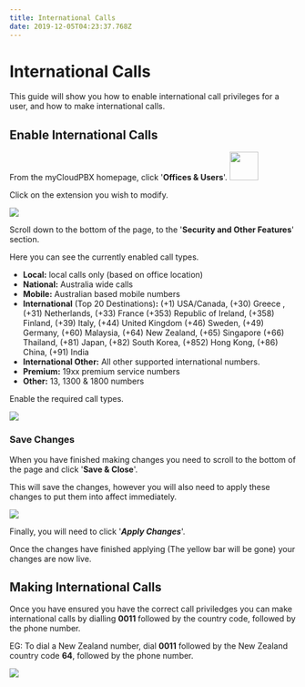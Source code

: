 ```yaml
---
title: International Calls
date: 2019-12-05T04:23:37.768Z
---
```

# International Calls

This guide will show you how to enable international call privileges for a user, and how to make international calls.

## Enable International Calls

From the myCloudPBX homepage, click '**Offices & Users**'. <img style="width: 50px; height: auto;" src="/images/offices_and_users1.png"> 

Click on the extension you wish to modify.

![](/images/offices_and_users4.png)

Scroll down to the bottom of the page, to the '**Security and Other Features**' section.

Here you can see the currently enabled call types.

* **Local:** local calls only (based on office location)
* **National:** Australia wide calls
* **Mobile:** Australian based mobile numbers
* **International** (Top 20 Destinations)**:**
  (+1) USA/Canada, (+30) Greece , (+31) Netherlands, (+33) France
  (+353) Republic of Ireland, (+358) Finland, (+39) Italy, (+44) United Kingdom
  (+46) Sweden, (+49) Germany, (+60) Malaysia, (+64) New Zealand, (+65) Singapore
  (+66) Thailand, (+81) Japan, (+82) South Korea, (+852) Hong Kong, (+86) China, (+91) India
* **International Other:** All other supported international numbers.
* **Premium:** 19xx premium service numbers
* **Other:** 13, 1300 & 1800 numbers

Enable the required call types.

![](/images/security_priviledges.png)

### Save Changes

When you have finished making changes you need to scroll to the bottom of the page and click '**Save & Close**'.

This will save the changes, however you will also need to apply these changes to put them into affect immediately.

![](/images/pbx-apply-viewchanges.png)

Finally, you will need to click '**_Apply Changes_**'.

Once the changes have finished applying (The yellow bar will be gone) your changes are now live.

## Making International Calls

Once you have ensured you have the correct call priviledges you can make international calls by dialling **0011** followed by the country code, followed by the phone number.

EG: To dial a New Zealand number, dial **0011** followed by the New Zealand country code **64**, followed by the phone number.

![](/images/international_example.png)
